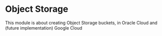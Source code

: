 # Object Storage

This module is about creating Object Storage buckets, in Oracle Cloud and (future implementation) Google Cloud
